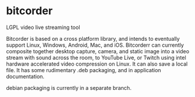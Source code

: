 # bitcorder
LGPL video live streaming tool

Bitcorder is based on a cross platform library, and intends to eventually support Linux, Windows, Android, Mac, and iOS.
Bitcorderr can currently composite together desktop capture, camera, and static image into a video stream
with sound across the room, to YouTube Live, or Twitch using intel hardware accelerated video compression on Linux.
It can also save a local file. It has some rudimentary .deb packaging, and in application documentation.

debian packaging is currently in a separate branch.
